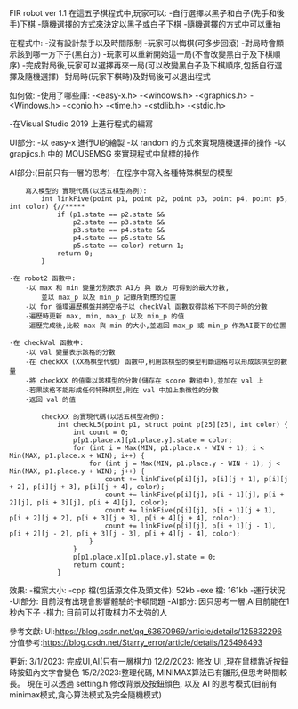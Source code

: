 FIR robot ver 1.1 在這五子棋程式中,玩家可以: -自行選擇以黑子和白子(先手和後手)下棋 -隨機選擇的方式來決定以黑子或白子下棋 -隨機選擇的方式中可以重抽

在程式中:
 -沒有設計禁手以及時間限制
 -玩家可以悔棋(可多步回滾)
 -對局時會顯示該到哪一方下子(黑白方)
 -玩家可以重新開始這一局(不會改變黑白子及下棋順序)
 -完成對局後,玩家可以選擇再來一局(可以改變黑白子及下棋順序,包括自行選擇及隨機選擇) 
-對局時(玩家下棋時)及對局後可以退出程式

如何做: -使用了哪些庫: -<easy-x.h> -<windows.h> -<graphics.h> -<Windows.h> -<conio.h> -<time.h> -<stdlib.h> -<stdio.h>

-在Visual Studio 2019 上進行程式的編寫

UI部分:
	-以 easy-x 進行UI的繪製
	-以 random 的方式來實現隨機選擇的操作
	-以 grapjics.h 中的 MOUSEMSG 來實現程式中鼠標的操作

AI部分:(目前只有一層的思考)
	-在程序中寫入各種特殊棋型的模型

		寫入模型的 實現代碼(以活五棋型為例):
			int linkFive(point p1, point p2, point p3, point p4, point p5, int color) {//*****
				if (p1.state == p2.state &&
					p2.state == p3.state &&
					p3.state == p4.state &&
					p4.state == p5.state &&
					p5.state == color) return 1;
				return 0;
			}

	-在 robot2 函數中:
		-以 max 和 min 變量分別表示 AI方 與 敵方 可得到的最大分數,
			並以 max_p 以及 min_p 記錄所對應的位置
		-以 for 循環遍歷棋盤并將空格子以 checkVal 函數取得該格下不同子時的分數
		-遍歷時更新 max, min, max_p 以及 min_p 的值
		-遍歷完成後,比較 max 與 min 的大小,並返回 max_p 或 min_p 作為AI要下的位置

	-在 checkVal 函數中:
		-以 val 變量表示該格的分數
		-在 checkXX (XX為棋型代號) 函數中,利用該棋型的模型判斷這格可以形成該棋型的數量
		-將 checkXX 的值乘以該棋型的分數(儲存在 score 數組中),並加在 val 上
		-若果該格不能形成任何特殊棋型,則在 val 中加上象徵性的分數
		-返回 val 的值

			checkXX 的實現代碼(以活五棋型為例):
				int checkL5(point p1, struct point p[25][25], int color) {
					int count = 0;
					p[p1.place.x][p1.place.y].state = color;
					for (int i = Max(MIN, p1.place.x - WIN + 1); i < Min(MAX, p1.place.x + WIN); i++) {
						for (int j = Max(MIN, p1.place.y - WIN + 1); j < Min(MAX, p1.place.y + WIN); j++) {
							count += linkFive(p[i][j], p[i][j + 1], p[i][j + 2], p[i][j + 3], p[i][j + 4], color);
							count += linkFive(p[i][j], p[i + 1][j], p[i + 2][j], p[i + 3][j], p[i + 4][j], color);
							count += linkFive(p[i][j], p[i + 1][j + 1], p[i + 2][j + 2], p[i + 3][j + 3], p[i + 4][j + 4], color);
							count += linkFive(p[i][j], p[i + 1][j - 1], p[i + 2][j - 2], p[i + 3][j - 3], p[i + 4][j - 4], color);
						}
					}
					p[p1.place.x][p1.place.y].state = 0;
					return count;
				}
效果: 
-檔案大小: -cpp 檔(包括源文件及頭文件): 52kb -exe 檔: 161kb 
-運行狀況: -UI部分: 目前沒有出現會影響體驗的卡頓問題 -AI部分: 因只思考一層,AI目前能在1秒內下子 -棋力: 目前可以打敗棋力不太強的人

參考文獻: UI:https://blog.csdn.net/qq_63670969/article/details/125832296 分值參考:https://blog.csdn.net/Starry_error/article/details/125498493

更新:
 3/1/2023: 完成UI,AI(只有一層棋力) 
12/2/2023: 修改 UI ,現在鼠標靠近按鈕時按鈕內文字會變色
15/2/2023:整理代碼, MINIMAX算法已有雛形,但思考時間較長。 現在可以透過 setting.h 修改背景及按鈕顔色, 以及 AI 的思考模式(目前有minimax模式,貪心算法模式及完全隨機模式)